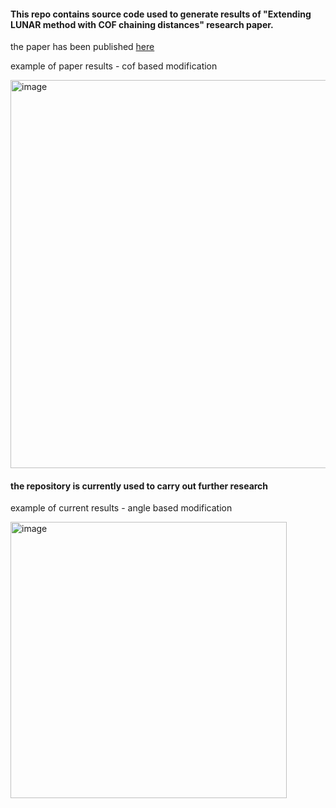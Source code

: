 <h4>This repo contains source code used to generate results of "Extending LUNAR method with COF chaining distances" research paper.</h4>
<p>the paper has been published <a href="https://www.sciencedirect.com/science/article/pii/S1877050923015673">here</a></p>
<p>example of paper results - cof based modification</p>
<img width="621" alt="image" src="https://github.com/AconLight/gnn_cof_poc/assets/4647063/61f7dc5c-15ba-4a11-915d-1ecf4fa4c4b4">
<br>
<h4>the repository is currently used to carry out further research</h4>
<p>example of current results - angle based modification</p>
<img width="442" alt="image" src="https://github.com/AconLight/gnn_cof_poc/assets/4647063/a7f015ca-e095-4559-995f-15e697b46bc2">




